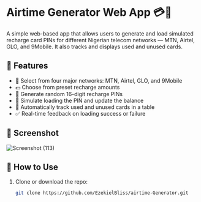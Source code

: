 # Airtime Generator Web App 💳📱

A simple web-based app that allows users to generate and load simulated recharge card PINs for different Nigerian telecom networks — MTN, Airtel, GLO, and 9Mobile. It also tracks and displays used and unused cards.

## 🔧 Features

- 🔘 Select from four major networks: MTN, Airtel, GLO, and 9Mobile  
- 💵 Choose from preset recharge amounts  
- 🔢 Generate random 16-digit recharge PINs  
- 📲 Simulate loading the PIN and update the balance  
- 🧾 Automatically track used and unused cards in a table  
- ✅ Real-time feedback on loading success or failure

## 📸 Screenshot

![Screenshot (113)](https://github.com/user-attachments/assets/fedebdf2-71e1-47d4-934a-18ddb20e3597)

## 🚀 How to Use

1. Clone or download the repo:
   ```bash
   git clone https://github.com/EzekielBliss/airtime-Generator.git

